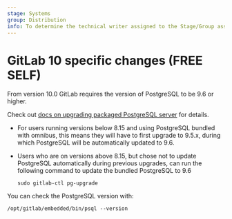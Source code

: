 ```yaml
---
stage: Systems
group: Distribution
info: To determine the technical writer assigned to the Stage/Group associated with this page, see https://about.gitlab.com/handbook/product/ux/technical-writing/#assignments
---
```


# GitLab 10 specific changes **(FREE SELF)**

From version 10.0 GitLab requires the version of PostgreSQL to be 9.6 or
higher.

Check out [docs on upgrading packaged PostgreSQL server](../settings/database.md#upgrade-packaged-postgresql-server)
for details.

- For users running versions below 8.15 and using PostgreSQL bundled with
  omnibus, this means they will have to first upgrade to 9.5.x, during which
  PostgreSQL will be automatically updated to 9.6.
- Users who are on versions above 8.15, but chose not to update PostgreSQL
  automatically during previous upgrades, can run the following command to
  update the bundled PostgreSQL to 9.6

  ```shell
  sudo gitlab-ctl pg-upgrade
  ```

You can check the PostgreSQL version with:

```shell
/opt/gitlab/embedded/bin/psql --version
```
